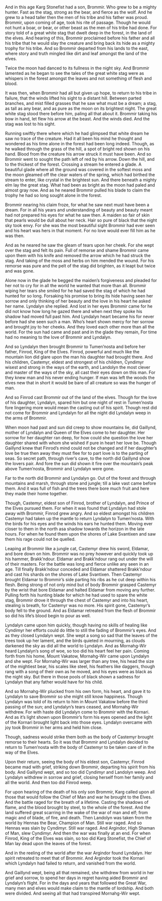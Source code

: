 And in this age Karg Stonefist had a son, Brommir. Who grew to be a mighty hunter. Fast as the stag, strong as the bear, and fierce as the wolf. And he grew to a head taller then the men of his tribe and his father was proud. Brommir, upon coming of age, took his rite of passage. Though he would not hunt a boar, or bear, or other beast as the men of his tribe had done. For story told of a great white stag that dwelt deep in the forest, in the land of the elves. And hearing of this, Brommir proclaimed before his father and all his tribe that he would slay the creature and bring back its hide as a mighty trophy for his tribe. And so Brommir departed from his lands to the east, where story and truth mingled like dirt and leaf amongst the land of the elves.

Twice the moon had danced to its fullness in the night sky. And Brommir lamented as he began to see the tales of the great white stag were as whispers in the forest amongst the leaves and not something of flesh and blood. 

It was then, when Brommir had all but given up hope, to return to his tribe in failure, that the winds lifted his sight to a distant hill. Between parted branches, and mist filled grasses that he saw what must be a dream; a stag, as tall as any bear, and as pure as the moon on its brightest night. The great white stag stood there before him, paling all that about it. Brommir taking his bow in hand, let flew his arrow at the beast. And the winds died. And the stag was lost to his sight. 

Running swiftly there where which he had glimpsed that white dream he saw no trace of the creature. Had it all been his mind he thought and wondered as his time alone in the forest had been long indeed. Though, as he walked through the grass of the hill, a spot of bright red shown on his hand. Blood from the creature his arrow struck it must have been. And so Brommir went to sought the path left of red by his arrow. Down the hill, and to the thickest of the forest. Crossing a stream he entered a glade. A beautiful glade where all the ground was covered in the softest moss and the moon gleamed off the clear waters of the spring, which had birthed the stream to enter, like crystal in the brightest sun. And there beneath a mighty elm lay the great stag. What had been as bright as the moon had paled and almost gray now. And as he neared Brommir pulled his blade to claim the trophy he had so long sought alone in the forest. 

Brommir nearing his claim froze, for what he saw next must have been a dream. For in all his years and understanding of beauty and beauty meant had not prepared his eyes for what he saw then. A maiden so fair of skin that pearls would be dull about her neck. Hair so pure of black that the night sky took envy. For she was the most beautiful sight Brommir had ever seen and his heart was hers in that moment. For no love would ever fill him as he was then.

And as he neared he saw the gleam of tears upon her cheek. For she wept over the stag and felt its pain. Full of remorse and shame Brommir came upon them with his knife and removed the arrow which he had struck the stag. And taking of the moss and herbs on him mended the wound. For his remorse was pure and the pelt of the stag did brighten, as it leapt but twice and was gone.

Alone now in the glade he begged the maiden’s forgiveness and pleaded for her not to cry for in all the world he wanted that more than all. Brommir wiping her tears she smiled for he had saved the stag of which he had hunted for so long. Forsaking his promise to bring its hide having seen her sorrow and only thinking of her beauty and the love in his heart he asked her name. Lyndalyn she replied. And lost in her eyes Brommir came for he did not know how long he gazed there and when next they spoke his shadow had moved full past him. And Lyndalyn heart became his for never before had she seen such a man. Who’s heart shown mercy for her sorrow and brought joy to her cheeks. And they loved each other more than all the world. For the sun had came and past and in the glade they remain, For time had no meaning to the love of Brommir and Lyndalyn.

And so Lyndalyn then brought Brommir to Tumen’nosta and before her father, Finrod, King of the Elves. Finrod, powerful and much like the mountain lion did glare upon the man his daughter had brought there. And his children, Castemyr, eldest and strongest of his children, Cyndimyr wisest and strong in the ways of the earth, and Landolyn the most clever and master of the ways of the sky, all cast their eyes down on this man. For they knew man and his never ending hunger. If man was left the woods the elves new that in short it would be bare of all creature so was the hunger of man. 

And so Finrod cast Brommir out of the land of the elves. Though for the love of his daughter, Lyndalyn, spared him but one night of rest in Tumen’nosta fore lingering more would mean the casting out of his spirit. Though rest did not come for Brommir and Lyndalyn for all the night did Lyndalyn weep in the arms of Brommir.

When moon had past and sun did creep to show mountains lie, did Gaillynd, mother of Lyndalyn and Queen of the Elves come to her daughter. Her sorrow for her daughter ran deep, for how could she question the love her daughter shared with whom she wished if pure in heart her love be. Though Gaillynd knew that Finrod’s mind could not be changed and if her daughter’s love be true then away they must flee for to part love is to the parting of seas. So secret path, through river’s cave, to the north did Gaillynd show the lovers pair. And fore the sun did shown it fire over the mountain’s peak above Tumen’nosta, Brommir and Lyndalyn were gone.

Far to the north did Brommir and Lyndalyn go. Out of the forest and through mountains and marsh, through stone and jungle; till a lake vast came before them. And it was full of fish and the trees there bore much fruit and here they made their home together. 

Though, Castemyr, eldest son of Finrod, brother of Lyndalyn, and Prince of the Elves pursued them. For when it was found that Lyndalyn had stole away with Brommir, Finrod grew angry. And so eldest amongst his children Castemyr had taken up the mantle to return Lyndalyn to Tumen’nosta. With the birds for his eyes and the winds his ears he hunted them. Moving ever closer to them in the north asa shadow towards the horizon in the late hours. For when he found them upon the shores of Lake Svantixen and saw them his rage could not be quelled. 

Leaping at Brommir like a jungle cat, Castemyr drew his sword, Eldamar, and bore down on him. Brommir was no prey however and quickly took up his hammer, Brakk’ndour. Eldamar and Brakk’ndour rang out under the will of their masters. For the battle was long and fierce unlike any seen in an age. Till finally Brakk’ndour conceded and Eldamar shattered Brakk’ndour and cast his shards on the shores of Lake Svantixen. Then Castemyr brought Eldamar to Brommir’s side parting his ribs as he cut deep within his flesh. Being strong of not only mind but of body Brommir grasped Castemyr by the wrist that bore Eldamar and halted Eldamar from moving any further. Pulling forth his hunting blade for which he had used to spare the white stag, Brommir drove it through the chest of Castemyr and into his heart, stealing is breath, for Castemyr was no more. His spirit gone, Castemyr’s body fell to the ground. And as Eldamar retreated from the flesh of Brommir so did his life’s blood begin to pour as well. 

Lyndalyn came upon him quickly, though having no skills of healing like Cyndimyr her efforts could do little to still the fading of Brommir’s eyes. And as they closed Lyndalyn wept.  She wept a song so sad that the leaves of the trees took up her lament, and the birds quieted in mourning, as clouds darkened the sky as did all the world to Lyndalyn. And as Mornahg-Wir heard Lyndalyn’s song of woe, so too did his heart feel her pain. Coming forth from his home, Mount Vakatow, Mornahg-Wir came upon Lyndalyn and she wept.  For Mornahg-Wir was larger than any tree, his head the size of the mightiest bear, his scales like steel, his feathers like daggers, though rang with a song of their own as he moved, and his eyes were as black as the night sky. But there in those pools of black shown a sadness for Lyndalyn that any father would have for his child. 

And so Mornahg-Wir plucked from his own form, his heart, and gave it to Lyndalyn to save Brommir so she might still know happiness. Though Lyndalyn was told of its return to him in Mount Vakatow before the third passing of the sun; and Lyndalyn’s tears ceased, and Mornahg-Wir withdrew. For with haste did Lyndalyn come to Brommir with the Kornari. And as it’s light shown upon Brommir’s form his eyes opened and the light of the Kornari brought light back into those eyes. Lyndalyn overcame with joy took Brommir in her arms and held him close. 

Though, sadness would strike them both as the body of Castemyr brought remorse to their hearts. So it was that Brommir and Lyndalyn decided to return to Tumen’nosta with the body of Castemyr to be taken care of in the way of the Elves.

Upon their return, seeing the body of his eldest son, Castemyr, Finrod became mad with grief, striking down Brommir, departing his spirit from his body. And Gaillynd wept, and so too did Cyndimyr and Landolyn weep. And Lyndalyn withdrew in sorrow and grief, closing herself from her family and all the world. And then too did Finrod weep.

For upon hearing of the death of his only son Brommir, Karg called upon all those that would follow the Chief of Man and war he brought to the Elves. And the battle raged for the breath of a lifetime. Casting the shadows of flame, and the blood brought by steel, to the whole of the forest. And the land suffered great scarring in the wake of the war of man and elf; from magic and of blade, of fire, and death. Then Landolyn was taken from the world by Hennas the Bear, Champion of Man. Still war raged. And so Hennas was slain by Cyndimyr. Still war raged. And Argindor, High Shaman of Man, slew Cyndimyr. And then the war was finally at an end. For when Finrod, King of the Elves was slain, so too did Karg Stonefist, the Chief of Man lay dead upon the leaves of the forest. 

And in the reeling of the world after the war Argindor found Lyndalyn. Her spirit retreated to meet that of Brommir. And Argindor took the Kornari which Lyndalyn had failed to return, and vanished from the world. 

And Gaillynd wept, being all that remained, she withdrew from world in her grief and sorrow, to spend her days in regret having aided Brommir and Lyndalyn’s flight. For in the days and years that followed the Great War, many men and elves would make claim to the mantle of lordship. And both were divided. And seeing all that had transpired Mornahg-Wir wept.